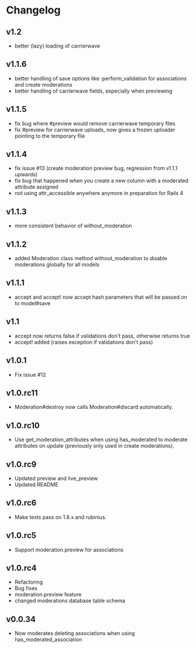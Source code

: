 # Changelog

## v1.2

* better (lazy) loading of carrierwave

## v1.1.6

* better handling of save options like :perform_validation for associations and create moderations
* better handling of carrierwave fields, especially when previewing

## v1.1.5

* fix bug where #preview would remove carrierwave temporary files
* fix #preview for carrierwave uploads, now gives a frozen uploader pointing to the temporary file

## v1.1.4

* fix issue #13 (create moderation preview bug, regression from v1.1.1 upwards)
* fix bug that happened when you create a new column with a moderated attribute assigned
* not using attr_accessible anywhere anymore in preparation for Rails 4

## v1.1.3

* more consistent behavior of without_moderation

## v1.1.2

* added Moderation class method without_moderation to disable moderations globally for all models

## v1.1.1

* accept and accept! now accept hash parameters that will be passed on to model#save

## v1.1

* accept now returns false if validations don't pass, otherwise returns true
* accept! added (raises exception if validations don't pass)

## v1.0.1

* Fix issue #12

## v1.0.rc11

* Moderation#destroy now calls Moderation#discard automatically.

## v1.0.rc10

* Use get\_moderation\_attributes when using has\_moderated to moderate attributes on update (previously only used in create moderations).

## v1.0.rc9

* Updated preview and live\_preview
* Updated README

## v1.0.rc6

* Make tests pass on 1.8.x and rubinius.

## v1.0.rc5

* Support moderation.preview for associations

## v1.0.rc4

* Refactoring
* Bug fixes
* moderation.preview feature
* changed moderations database table schema

## v0.0.34

* Now moderates deleting associations when using has\_moderated\_association
